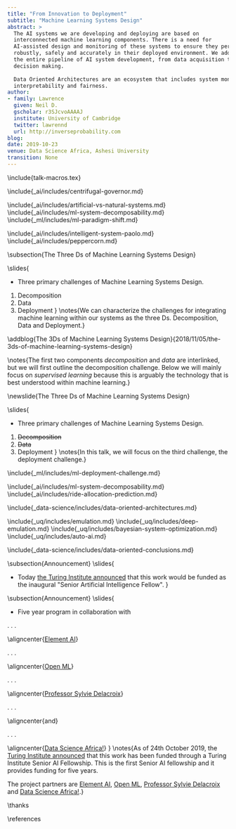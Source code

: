 ```yaml
---
title: "From Innovation to Deployment"
subtitle: "Machine Learning Systems Design"
abstract: >
  The AI systems we are developing and deploying are based on
  interconnected machine learning components. There is a need for 
  AI-assisted design and monitoring of these systems to ensure they perform
  robustly, safely and accurately in their deployed environment. We address 
  the entire pipeline of AI system development, from data acquisition to 
  decision making. 
  
  Data Oriented Architectures are an ecosystem that includes system monitoring for performance, 
  interpretability and fairness. 
author:
- family: Lawrence
  given: Neil D.
  gscholar: r3SJcvoAAAAJ
  institute: University of Cambridge
  twitter: lawrennd
  url: http://inverseprobability.com
blog: 
date: 2019-10-23
venue: Data Science Africa, Ashesi University
transition: None
---
```


\include{talk-macros.tex}

\include{_ai/includes/centrifugal-governor.md}

\include{_ai/includes/artificial-vs-natural-systems.md}
\include{_ai/includes/ml-system-decomposability.md}
\include{_ml/includes/ml-paradigm-shift.md}

\include{_ai/includes/intelligent-system-paolo.md}
\include{_ai/includes/peppercorn.md}

\subsection{The Three Ds of Machine Learning Systems Design}

\slides{
* Three primary challenges of Machine Learning Systems Design.
1. Decomposition
2. Data 
3. Deployment
}
\notes{We can characterize the challenges for integrating machine learning within our systems as the three Ds. Decomposition, Data and Deployment.}

\addblog{The 3Ds of Machine Learning Systems Design}{2018/11/05/the-3ds-of-machine-learning-systems-design}

\notes{The first two components *decomposition* and *data* are interlinked, but we will first outline the decomposition challenge. Below we will mainly focus on *supervised learning* because this is arguably the technology that is best understood within machine learning.}

\newslide{The Three Ds of Machine Learning Systems Design}

\slides{
* Three primary challenges of Machine Learning Systems Design.
1. <s>Decomposition</s>
2. <s>Data</s>
3. Deployment
}
\notes{In this talk, we will focus on the third challenge, the deployment challenge.}

\include{_ml/includes/ml-deployment-challenge.md}

\include{_ai/includes/ml-system-decomposability.md}
\include{_ai/includes/ride-allocation-prediction.md}

\include{_data-science/includes/data-oriented-architectures.md}

\include{_uq/includes/emulation.md}
\include{_uq/includes/deep-emulation.md}
\include{_uq/includes/bayesian-system-optimization.md}
\include{_uq/includes/auto-ai.md}

\include{_data-science/includes/data-oriented-conclusions.md}

\subsection{Announcement}
\slides{
* Today [the Turing Institute announced](https://www.turing.ac.uk/news/welcoming-world-class-turing-ai-fellows-institute) that this work would be funded as the inaugural "Senior Artificial Intelligence Fellow". 
}

\subsection{Announcement}
\slides{
* Five year program in collaboration with 

. . .

  \aligncenter{[Element AI](https://www.elementai.com/)}

. . .

  \aligncenter{[Open ML](https://openml.org)}

. . .

  \aligncenter{[Professor Sylvie Delacroix](https://www.birmingham.ac.uk/staff/profiles/law/delacroix-sylvie.aspx)}

. . .

  \aligncenter{and}

. . .

  \aligncenter{[Data Science Africa!](http://datascienceafrica.org)}
}
\notes{As of 24th October 2019, the [Turing Institute announced](https://www.turing.ac.uk/news/welcoming-world-class-turing-ai-fellows-institute) that this work has been funded through a Turing Institute Senior AI Fellowship. This is the first Senior AI fellowship and it provides funding for five years. 

The project partners are [Element AI](https://www.elementai.com/),  [Open ML](https://openml.org), [Professor Sylvie Delacroix](https://www.birmingham.ac.uk/staff/profiles/law/delacroix-sylvie.aspx) and [Data Science Africa!](http://datascienceafrica.org).}


\thanks

\references


